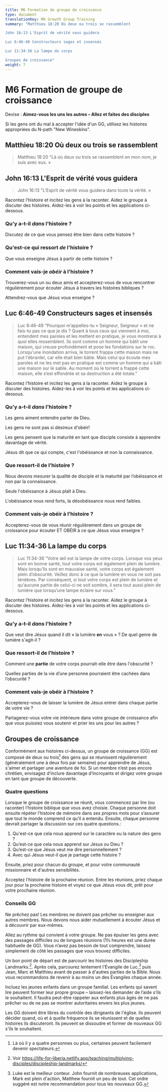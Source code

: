 ```yaml
---
title: M6 Formation de groupe de croissance
type: document
translationKey: M6 Growth Group Training
summary: "Matthieu 18:20 Où deux ou trois se rassemblent	

John 16:13 L'Esprit de vérité vous guidera	

Luc 6:46-49 Constructeurs sages et insensés	

Luc 11:34-36 La lampe du corps	

Groupes de croissance"
weight: 7
---
```

# M6 Formation de groupe de croissance

Devise : **Aimez-vous les uns les autres – Allez et faites des disciples**

Si les gens ont du mal à accepter l'idée d'un GG, utilisez les histoires appropriées du N-path "New Wineskins".

## Matthieu 18:20 Où deux ou trois se rassemblent

>   Matthieu 18:20 "Là où deux ou trois se rassemblent en mon nom, je suis avec eux. »

## John 16:13 L'Esprit de vérité vous guidera

>   John 16:13 "L'Esprit de vérité vous guidera dans toute la vérité. »

Racontez l’histoire et incitez les gens à la raconter. Aidez le groupe à discuter des histoires. Aidez-les à voir les points et les applications ci-dessous.

### Qu'y a-t-il *dans* l'histoire ?

Discutez de ce que vous pensez être bien dans cette histoire ?

### Qu'est-ce qui ressort *de* l'histoire ?

Que vous enseigne Jésus à partir de cette histoire ?

### Comment vais-je *obéir* à l'histoire ?

Trouverez-vous un ou deux amis et accepterez-vous de vous rencontrer régulièrement pour écouter Jésus à travers les histoires bibliques ?

Attendrez-vous que Jésus vous enseigne ?

## Luc 6:46-49 Constructeurs sages et insensés

>   Luc 6:46-49 “Pourquoi m’appelles-tu « Seigneur, Seigneur » et ne fais-tu pas ce que je dis ? Quant à tous ceux qui viennent à moi, entendent mes paroles et les mettent en pratique, je vous montrerai à quoi elles ressemblent. Ils sont comme un homme qui bâtit une maison, qui creuse profondément et pose les fondations sur le roc. Lorsqu'une inondation arriva, le torrent frappa cette maison mais ne put l'ébranler, car elle était bien bâtie. Mais celui qui écoute mes paroles et ne les met pas en pratique est comme un homme qui a bâti une maison sur le sable. Au moment où le torrent a frappé cette maison, elle s’est effondrée et sa destruction a été totale.”

Racontez l’histoire et incitez les gens à la raconter. Aidez le groupe à discuter des histoires. Aidez-les à voir les points et les applications ci-dessous.

### Qu'y a-t-il *dans* l'histoire ?

Les gens aiment entendre parler de Dieu.

Les gens ne sont pas si désireux d'obéir!

Les gens pensent que la maturité en tant que disciple consiste à apprendre davantage de vérité.

Jésus dit que ce qui compte, c'est l'obéissance et non la connaissance.

### Que ressort-il de l’histoire ?

Nous devons mesurer la qualité de disciple et la maturité par l’obéissance et non par la connaissance.

Seule l'obéissance à Jésus plaît à Dieu.

L'obéissance nous rend forts, la désobéissance nous rend faibles.

### Comment vais-je obéir à l’histoire ?

Accepterez-vous de vous réunir régulièrement dans un groupe de croissance pour écouter ET OBÉIR à ce que Jésus vous enseigne ?

## Luc 11:34-36 La lampe du corps

>   Luc 11:34-36 “Votre œil est la lampe de votre corps. Lorsque vos yeux sont en bonne santé, tout votre corps est également plein de lumière. Mais lorsqu’ils sont en mauvaise santé, votre corps est également plein d’obscurité. Veillez donc à ce que la lumière en vous ne soit pas ténèbres. Par conséquent, si tout votre corps est plein de lumière et qu’aucune partie de celui-ci ne soit sombre, il sera tout aussi plein de lumière que lorsqu’une lampe éclaire sur vous.”

Racontez l’histoire et incitez les gens à la raconter. Aidez le groupe à discuter des histoires. Aidez-les à voir les points et les applications ci-dessous.

### Qu'y a-t-il *dans* l'histoire ?

Que veut dire Jésus quand il dit « la lumière **en** vous » ? De quel genre de lumière s'agit-il ?

### Que ressort-il de l’histoire ?

Comment une **partie** de votre corps pourrait-elle être dans l'obscurité ?

Quelles parties de la vie d’une personne pourraient être cachées dans l’obscurité ?

### Comment vais-je obéir à l’histoire ?

Accepterez-vous de laisser la lumière de Jésus entrer dans chaque partie de votre vie ?

Partagerez-vous votre vie intérieure dans votre groupe de croissance afin que vous puissiez vous soutenir et prier les uns pour les autres ?

## Groupes de croissance

Conformément aux histoires ci-dessus, un groupe de croissance (GG) est composé de deux ou trois[^1] des gens qui se réunissent régulièrement (généralement une à deux fois par semaine) pour apprendre de Jésus, s'aimer et partager une aventure de foi. Si un membre n’est pas encore chrétien, envisagez d’inclure davantage d’incroyants et dirigez votre groupe en tant que groupe de découverte.

[^1]: Là où il y a quatre personnes ou plus, certaines peuvent facilement devenir spectateurs.

### Quatre questions

Lorsque le groupe de croissance se réunit, vous commencez par lire (ou raconter) l’histoire biblique que vous avez choisie. Chaque personne doit ensuite répéter l’histoire de mémoire dans ses propres mots pour s’assurer que tout le monde comprend ce qu’il a entendu. Ensuite, chaque personne devrait partager la discussion sur ces quatre questions.:

1.  Qu'est-ce que cela nous apprend sur le caractère ou la nature des gens ?
2.  Qu’est-ce que cela nous apprend sur Jésus ou Dieu ?
3.  Qu’est-ce que Jésus veut me dire personnellement ?
4.  Avec qui Jésus veut-il que je partage cette histoire ?

Ensuite, priez pour chacun du groupe, et pour votre communauté missionnaire et d'autres sensibilités.

Acceptez l'histoire de la prochaine réunion. Entre les réunions, priez chaque jour pour la prochaine histoire et voyez ce que Jésus vous dit, prêt pour votre prochaine réunion.

### Conseils GG

Ne prêchez pas! Les membres ne doivent pas prêcher ou enseigner aux autres membres. Nous devons nous aider mutuellement à écouter Jésus et à découvrir par eux-mêmes.

Allez au rythme qui convient à votre groupe. Ne pas épuiser les gens avec des passages difficiles ou de longues réunions (1½ heures est une durée habituelle de GG). Vous n’avez pas besoin de tout comprendre, laissez simplement de côté les passages que vous trouvez difficiles.

Un bon point de départ est de parcourir les histoires des Discipleship Landmarks.[^2]. Après cela, parcourez lentement l'Évangile de Luc.[^3] puis Jean, Marc et Matthieu avant de passer à d'autres parties de la Bible. Nous vous recommandons de revenir à au moins un des Évangiles chaque année.

[^2]: Voir https://life-for-liberia.netlify.app/teaching/multiplying-disciples/discipleship-landmarks/

[^3]: Luke est le meilleur conteur. John fournit de nombreuses applications, Mark est plein d'action, Matthew fournit un peu de tout. Cet ordre suggéré est notre recommandation pour tous les nouveaux GG.

Incluez les jeunes enfants dans un groupe familial. Les enfants qui savent lire peuvent former leur propre groupe – laissez-les demander de l’aide s’ils le souhaitent. Il faudra peut-être rappeler aux enfants plus âgés de ne pas prêcher ou de ne pas se montrer autoritaires envers les plus jeunes.

Les GG doivent être libres du contrôle des dirigeants de l'église. Ils peuvent décider quand, où et à quelle fréquence ils se réunissent et de quelles histoires ils discuteront. Ils peuvent se dissoudre et former de nouveaux GG s'ils le souhaitent.

